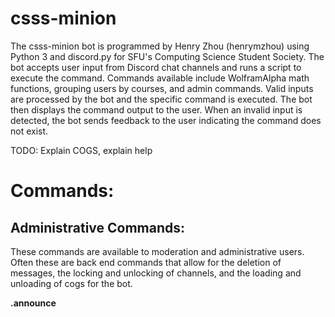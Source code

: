 # csss-minion

The csss-minion bot is programmed by Henry Zhou (henrymzhou) using Python 3 and discord.py for SFU's Computing Science Student Society. The bot accepts user input from Discord chat channels and runs a script to execute the command. Commands available include WolframAlpha math functions, grouping users by courses, and admin commands. Valid inputs are processed by the bot and the specific command is executed. The bot then displays the command output to the user. When an invalid input is detected, the bot sends feedback to the user indicating the command does not exist.

TODO: Explain COGS, explain help


# Commands: #

## Administrative Commands: ##

These commands are available to moderation and administrative users. Often these are back end commands that allow for the deletion of messages, the locking and unlocking of channels, and the loading and unloading of cogs for the bot.

**.announce <title> <desc>**

Makes an announcement.

Usage: .announce <title> <body>

**.clear <amount>**

Clears set amount of messages above current messages.

Usage: .clear 50

**.clearspam**

Clears the spam.

Usage: .clearspam

**.cogs**

Lists the currently loaded cogs.

Usage: .cogs

**.em [desc...]**

Make an embedded message.

Usage: .em <message>

**.exc [args...]**

Execute a bash command

Usage: .exc ls -a

**.load <name>**

Loads a cog.

Usage: .load Announce

**.lock**

Locks current channel.

Usage: .lock

**.modsay [msg...]**

Give a stern message (Heavily inspired by brenfan's .em code <3).

Usage: .modsay "This is a stern message."

**.propagateMute**

Adds the Muted role to every channel, maintaining universal control and ruleset for muted role

Usage: .propagateMute

**.refreshCache**

Refresh the server wordart cache. 

Usage: .refreshCache

**.reload <name>**

Reloads the cogs.

Usage: .reload Announce
 
**.restrict <user> (not yet implemented)**

Restricts a user from posting in a channel

Usage: .restrict <John Doe>

**.unload <name>**

Unloads a cog.

Usage: .unload Announce

**.unlock**

Unlocks the current channel.

**.unrestrict [msg...] (not yet implemented)**

Undo any restrictions on a user for all channels. 

Usage: !unrestrict [users..]

## Miscellaneous Commands: ##

These are miscellaneous commands that add more character to the bot. These commands range from queries to DuckDuckGo and WolframAlpha, to posting cute cat pictures and wordart clouds.

**.allreminders**

Lists all the active reminders. Does not list reminders from remindmein.

Usage: .allreminders

**.antonym <word>**

Returns a few antonyms of a given word.

Usage: .antonym clever

**.avatart [args...]**

Makes a wordcloud in the shape of your avatar.

Usage: .avatart <invert> <bgcolor>

**.beep**

Returns the message "boop". Useful when seeing if the bot is alive. Similar to .ding and .ping.

Usage: .beep

**.ding**

Returns the message "dong". Useful when seeing if the bot is alive. Similar to .beep and .ping.

Usage: .ding

**.doraemon**

Shows a cute cat picture.

Usage: .doraemon

**.eggplant**

Prints "My eggplant brings all the boys to the yard."

Usage: .eggplant

*And they're like, it's better than yours*

**.eggwrite [msg...]**

Use the bot to write with eggplant emojis.

Usage: .eggwrite "This is a message."

*Only works with letters*

**.gameR**

Starts the roulette game.

Usage: .gameR

**.goodluck**

Shows a photo of an eggplant in the shape of a thumbs up, wishing someone good luck

Usage: .goodluck

**.help**

The help command will display the information menu in the chat. This menu contains brief descriptions of all possible commands, and provides a link to the source code.

Usage: .help

**.help mc**

This can only be used within the #minecraft channel. When the command is used in correct channel, it will display commands specific to MineCraft. Outside of the correct channel, it will display a message alerting the user to move to that channel.

Usage: .help mc

**.henry**

Posts a photo of people bowing to Henry, the bot creator.

Usage: .henry

**.howoldami**

Displays when you joined the server in days.

Usage: .howoldami

**.iam \<course\>**

You can use this command to give yourself any roles that already exist, and consists of entirely lowercase letters or numbers. The \<class\> format follows the same rules as the .newclass command shown above. If the role you attempted to join does not exist, it will be created and you will be given it.

Usage: .iam "cmpt376"

**.iamn <course>**

Remove yourself from a discord class/role assigned by the **.iam** command

Usage: .iamn <cmpt376>

**.imgur [word...]**

Search for a picture on imgur MISC

Usage: .imgur cat

**.impeach**

Posts a photo of Henry coming out of a giant peach.

Usage: .impeach

**.info**

Displays the old MineCraft server information

Usage: .info

**.joke**

Displays a photo of a joke flying over Henry's head

Usage: .joke

**.kms**

Currently broken.

Usage: .kms

**.meaning <word>**

Returns the definition of the given word.

Usage: .meaning life

**.myreminders**

Lists only user's own reminders

Usage: .myreminders

**.mytop10**

Displays your top 10 words on the server.

Usage: .mytop10

**.newclass \<class\>**

This command will create a new class role, and give you that role. The name of the role will either be the first word typed after the .newclass command, or will be the entire string between the first quotation marks. An example is shown below. It is also worth noting that all roles created using this command will be converted to lowercase for security reasons.

Usage: 

.newclass cmpt376 = a new role with the name "cmpt376"

.newclass one two three = a new role with the name "one."

.newclass "one two three" = a new role with the name "one two three."

**.outline [args...]**

Display an SFU course's outline

Usage: outline <department> <number> (section) (year) (semester)

**.ping**

Returns the message "pong". Useful when seeing if the bot is alive. Similar to .beep and .ding.

Usage: .ping

**.poem [args...]**

Searches for a poem and private messages it to the user.

Usage: !poem <title> <author> <length>

**.poll [args...]**

Create an instant poll. Defaults to yes/no if no choices supplied.

Usage: .poll <subject> [option 1]...[option N]

**.prettygood**

Photo of a man saying "Heyyyy, that's pretty good"

Usage: .prettygood

**.remindme [words] [time]**

Reminds the user to do some thing at the given time. Format: YYYY MM DD [HH] [mm] [ss]

Usage: .remindme "hang the cat to dry" 2017 8 5

**.remindmein [time] [words]**

Reminds the user to do some thing at the given time.

Usage: .remindmein 2 days "do that thing"

**.roads [campus]**

Display road conditions for SFU. Campus must be an SFU campus.

Usage: .roads <campus>

**.search [query...]**

Search the Internet using DuckDuckGo.

Usage: .search "cute cats"

**.servart**

Make a wordcloud out of the server's most common words.

Usage: .servart

**.sfu [words...]**

Lookup an SFU class' information. Includes class calendar page.

Usage: .sfu <cmpt120> or .sfu <cmpt> <120>

**.status**

Display the number of players on the MineCraft server

Usage: .status

*Dead Command*

**.stealthegg**

Puts an eggplant emoji in chat.

Usage: .stealthegg

**.spell <word>**

Check your spelling of the given word.

Usage: .spell wierd

**.synonym <word>**

Returns the synonym of a word

Usage: .synonym clever

**.top10**

Displays the top 10 words on the server.

Usage: .top10

**.translate "message" <target> (source)**

Translate a string into a specified language. To specify source language, include a third arg.

Usage: 

.translate "message" <target> (source)

Example of a translation into Spanish: <!translate "I like cheese" es>

!translate "Je suis formé à la guerre de Nerf et j'ai le plus d'étoiles d'or dans toute la classe maternelle." en fr

*Supported languages and language codes listed on this webpage
https://cloud.google.com/translate/docs/languages*

**.triggered**

Posts a GIF of an angry face in chat.

Usage: .triggered

**.urban [msg...]**

Queries urban dictionary for the entry you provide.

Usage: .urban hip

**.whois <course>**

Lists people in the discord role/class provided.

Usage: whois <cmpt376>

**.wiki [msg...]**

Looks up the given input on Wikipedia.

Usage: .wiki "wolf"

**.wolf [args...]**

Queries WolframAlpha with given input

Usage: .wolf "How many cups are there in a quart?"

**.wordart**

Makes a wordcloud out of your most common words on the server.

Usage: .wordart

**.youtube [query...]**

Search for a youtube video

Usage: .youtube "Never Gonna Give You Up"

## Music Commands: ##

**.bump <index>**

Vote to bump the indexed song to the front.

Usage: .bump 2

**.join <channel>**

Makes the bot join a voice channel to play music.

Usage: .join General

**.pause**

Pauses the currently played song.

Usage: .pause

**.play <song>**

Plays a song. If there is a song currently in the queue, then it is
queued until the next song is done playing.
This command automatically searches as well from YouTube.

Usage: .play "The Sun Roars Into View"

*The list of supported sites can be found here:
https://rg3.github.io/youtube-dl/supportedsites.html*

**.playmsg <msg>**

Changes the bot's playing message

Usage: .playing <msg>

**.playing**

Shows information about the currently played song.

Usage: .playing

**.queue**

Shows songs in the current queue.

Usage: .queue

**.resume**

Resumes the currently playing song.

Usage: .resume

**.skip**

Vote to skip the current song. The song requester can automatically skip.
3 skip votes are needed for the song to be skipped.

Usage: .skip

**.stop**

Stops playing audio and leaves the voice channel. This also clears the queue.

Usage: .stop

**.summon**

Make the bot join your current voice channel. Plays music if there is music in the queue.

Usage: .summon

**.volume <value>**

Sets the volume of the currently playing song.

Usage: .volume 50

## Rank Commands: ##

**.gexp <user> <amount>**

Gives input amount of EXP to given user.

Usage: .gexp Henry 100

**.levels**

Shows the list of users sorted by rank

Usage: .levels

**.rank**

Displays your current rank on the server

Usage: .rank

**.stats**

Shows EXP changes in the past amount of time. 

Usage: .stats

*Currently broken*

There are currently 5 commands available, and more commands will be added in future updates.

# How to set up for testing.

Duplicate `botMain.settings.sample` as `botMain.settings`, then add your own discord bot token. Then run the bot using `python3 csss-minion.py test`. The `test` argument skips
loading all cogs and allows anyone to use commands usually restricted to Henry.

You can load any cog you like with `.load <cog>` and list available cogs with `.cogs`.


Source Code
https://github.com/henrymzhao/csss-minion/